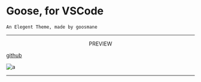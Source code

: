 # Goose, for VSCode
```
An Elegent Theme, made by goosmane
```
---
<p align="center">
    PREVIEW
</p>

[github](https://github.com/hgoose)

![a](https://i.imgur.com/vmwGU7A.png)

---
<p align="center">
    
</p>


